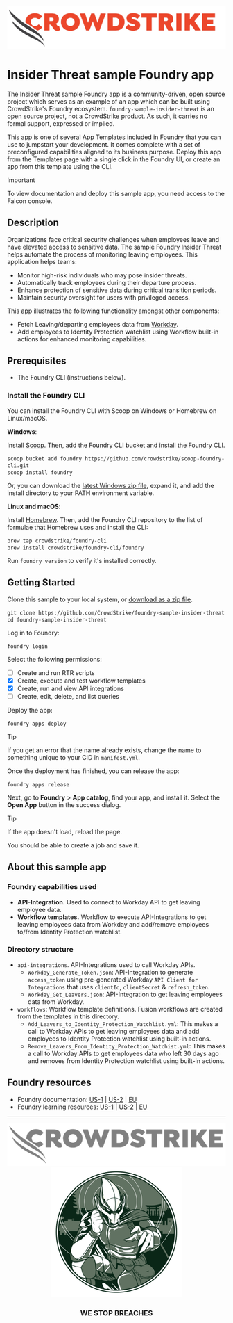 ![CrowdStrike Falcon](/docs/asset/cs-logo.png?raw=true)

# Insider Threat sample Foundry app

The Insider Threat sample Foundry app is a community-driven, open source project which serves as an example of an app which can be built using CrowdStrike's Foundry ecosystem.
`foundry-sample-insider-threat` is an open source project, not a CrowdStrike product. As such, it carries no formal support, expressed or implied.

This app is one of several App Templates included in Foundry that you can use to jumpstart your development. It comes complete with a set of
preconfigured capabilities aligned to its business purpose. Deploy this app from the Templates page with a single click in the Foundry UI, or
create an app from this template using the CLI.

> [!IMPORTANT]  
> To view documentation and deploy this sample app, you need access to the Falcon console.

## Description

Organizations face critical security challenges when employees leave and have elevated access to sensitive data. 
The sample Foundry Insider Threat helps automate the process of monitoring leaving employees.
This application helps teams:

* Monitor high-risk individuals who may pose insider threats.
* Automatically track employees during their departure process.
* Enhance protection of sensitive data during critical transition periods.
* Maintain security oversight for users with privileged access.

This app illustrates the following functionality amongst other components:
* Fetch Leaving/departing employees data from [Workday](https://www.workday.com/).
* Add employees to Identity Protection watchlist using Workflow built-in actions for enhanced monitoring capabilities.


## Prerequisites

* The Foundry CLI (instructions below).

### Install the Foundry CLI

You can install the Foundry CLI with Scoop on Windows or Homebrew on Linux/macOS.

**Windows**:

Install [Scoop](https://scoop.sh/). Then, add the Foundry CLI bucket and install the Foundry CLI.

```shell
scoop bucket add foundry https://github.com/crowdstrike/scoop-foundry-cli.git
scoop install foundry
```

Or, you can download the [latest Windows zip file](https://assets.foundry.crowdstrike.com/cli/latest/foundry_Windows_x86_64.zip), expand it, and add the install directory to your PATH environment variable.

**Linux and macOS**:

Install [Homebrew](https://docs.brew.sh/Installation). Then, add the Foundry CLI repository to the list of formulae that Homebrew uses and install the CLI:

```shell
brew tap crowdstrike/foundry-cli
brew install crowdstrike/foundry-cli/foundry
```

Run `foundry version` to verify it's installed correctly.

## Getting Started

Clone this sample to your local system, or [download as a zip file](https://github.com/CrowdStrike/foundry-sample-insider-threat/archive/refs/heads/main.zip).

```shell
git clone https://github.com/CrowdStrike/foundry-sample-insider-threat
cd foundry-sample-insider-threat
```

Log in to Foundry:

```shell
foundry login
```

Select the following permissions:

- [ ] Create and run RTR scripts
- [x] Create, execute and test workflow templates
- [x] Create, run and view API integrations
- [ ] Create, edit, delete, and list queries

Deploy the app:

```shell
foundry apps deploy
```

> [!TIP]
> If you get an error that the name already exists, change the name to something unique to your CID in `manifest.yml`.

Once the deployment has finished, you can release the app:

```shell
foundry apps release
```

Next, go to **Foundry** > **App catalog**, find your app, and install it. Select the **Open App** button in the success dialog.

> [!TIP]
> If the app doesn't load, reload the page.

You should be able to create a job and save it.

## About this sample app

### Foundry capabilities used

* **API-Integration.** Used to connect to Workday API to get leaving employee data.
* **Workflow templates.** Workflow to execute API-Integrations to get leaving employees data from Workday and add/remove employees to/from Identity Protection watchlist.


### Directory structure

* `api-integrations`. API-Integrations used to call Workday APIs.
  * `Workday_Generate_Token.json`:  API-Integration to generate `access_token` using pre-generated Workday `API Client for Integrations` that uses `clientId`, `clientSecret` & `refresh_token`.
  * `Workday_Get_Leavers.json`: API-Integration to get leaving employees data from Workday.
* `workflows`: Workflow template definitions. Fusion workflows are created from the templates in this directory.
    * `Add_Leavers_to_Identity_Protection_Watchlist.yml`: This makes a call to Workday APIs to get leaving employees data and add employees to Identity Protection watchlist using built-in actions.
    * `Remove_Leavers_From_Identity_Protection_Watchist.yml`: This makes a call to Workday APIs to get employees data who left 30 days ago and removes from Identity Protection watchlist using built-in actions.

## Foundry resources

- Foundry documentation: [US-1](https://falcon.crowdstrike.com/documentation/category/c3d64B8e/falcon-foundry) | [US-2](https://falcon.us-2.crowdstrike.com/documentation/category/c3d64B8e/falcon-foundry) | [EU](https://falcon.eu-1.crowdstrike.com/documentation/category/c3d64B8e/falcon-foundry)
- Foundry learning resources: [US-1](https://falcon.crowdstrike.com/foundry/learn) | [US-2](https://falcon.us-2.crowdstrike.com/foundry/learn) | [EU](https://falcon.eu-1.crowdstrike.com/foundry/learn)

---

<p align="center"><img src="https://raw.githubusercontent.com/CrowdStrike/falconpy/main/docs/asset/cs-logo-footer.png"><BR/><img width="300px" src="https://raw.githubusercontent.com/CrowdStrike/falconpy/main/docs/asset/adversary-goblin-panda.png"></P>
<h3><P align="center">WE STOP BREACHES</P></h3>